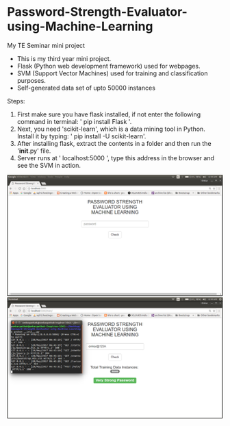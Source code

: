 # Password-Strength-Evaluator-using-Machine-Learning
My TE Seminar mini project

* This is my third year mini project.
* Flask (Python web development framework) used for webpages.
* SVM (Support Vector Machines) used for training and classification purposes.
* Self-generated data set of upto 50000 instances

Steps:
1. First make sure you have flask installed, if not enter the following command in terminal:
' pip install Flask '.
2. Next, you need 'scikit-learn', which is a data mining tool in Python. Install it by typing:
' pip install -U scikit-learn'. 
3. After installing flask, extract the contents in a folder and then run the '__init__.py' file.
4.  Server runs at ' localhost:5000 ', type this address in the browser and see the SVM in action.

![GUI for this Project](Passwrd.png "GUI For this project")
![Working of Password Strength Evaluator](Password.png "In Action")
